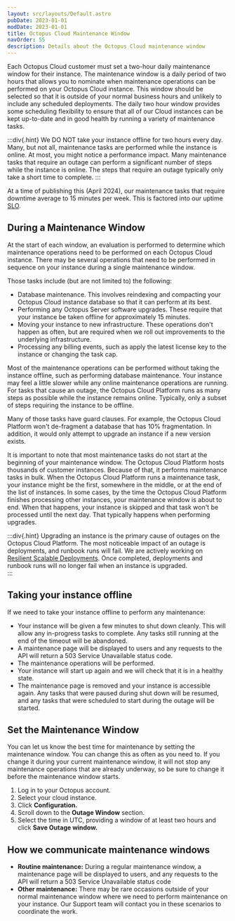 ```yaml
---
layout: src/layouts/Default.astro
pubDate: 2023-01-01
modDate: 2023-01-01
title: Octopus Cloud Maintenance Window
navOrder: 55
description: Details about the Octopus Cloud maintenance window
---
```


Each Octopus Cloud customer must set a two-hour daily maintenance window for their instance. The maintenance window is a daily period of two hours that allows you to nominate when maintenance operations can be performed on your Octopus Cloud instance. This window should be selected so that it is outside of your normal business hours and unlikely to include any scheduled deployments.  The daily two hour window provides some scheduling flexibility to ensure that all of our Cloud instances can be kept up-to-date and in good health by running a variety of maintenance tasks. 

:::div{.hint}
We DO NOT take your instance offline for two hours every day. Many, but not all, maintenance tasks are performed while the instance is online. At most, you might notice a performance impact.  Many maintenance tasks that require an outage can perform a significant number of steps while the instance is online.  The steps that require an outage typically only take a short time to complete.
:::

At a time of publishing this (April 2024), our maintenance tasks that require downtime average to 15 minutes per week. This is factored into our uptime [SLO](/docs/octopus-cloud/uptime-slo).

## During a Maintenance Window

At the start of each window, an evaluation is performed to determine which maintenance operations need to be performed on each Octopus Cloud instance. There may be several operations that need to be performed in sequence on your instance during a single maintenance window.

Those tasks include (but are not limited to) the following:
- Database maintenance. This involves reindexing and compacting your Octopus Cloud instance database so that it can perform at its best. 
- Performing any Octopus Server software upgrades. These require that your instance be taken offline for approximately 15 minutes.
- Moving your instance to new infrastructure. These operations don't happen as often, but are required when we roll out improvements to the underlying infrastructure. 
- Processing any billing events, such as apply the latest license key to the instance or changing the task cap.

Most of the maintenance operations can be performed without taking the instance offline, such as performing database maintenance. Your instance may feel a little slower while any online maintenance operations are running.  For tasks that cause an outage, the Octopus Cloud Platform runs as many steps as possible while the instance remains online.  Typically, only a subset of steps requiring the instance to be offline.

Many of those tasks have guard clauses. For example, the Octopus Cloud Platform won't de-fragment a database that has 10% fragmentation. In addition, it would only attempt to upgrade an instance if a new version exists. 

It is important to note that most maintenance tasks do not start at the beginning of your maintenance window. The Octopus Cloud Platform hosts thousands of customer instances. Because of that, it performs maintenance tasks in bulk. When the Octopus Cloud Platform runs a maintenance task, your instance might be the first, somewhere in the middle, or at the end of the list of instances. In some cases, by the time the Octopus Cloud Platform finishes processing other instances, your maintenance window is about to end. When that happens, your instance is skipped and that task won't be processed until the next day. That typically happens when performing upgrades. 

:::div{.hint}
Upgrading an instance is the primary cause of outages on the Octopus Cloud Platform. The most noticeable impact of an outage is deployments, and runbook runs will fail. We are actively working on [Resilient Scalable Deployments](https://roadmap.octopus.com/c/95-alpha-program-resilient-scalable-deployments-in-octopus-cloud). Once completed, deployments and runbook runs will no longer fail when an instance is upgraded.  
:::

## Taking your instance offline
If we need to take your instance offline to perform any maintenance:
- Your instance will be given a few minutes to shut down cleanly. This will allow any in-progress tasks to complete. Any tasks still running at the end of the timeout will be abandoned.
- A maintenance page will be displayed to users and any requests to the API will return a 503 Service Unavailable status code.
- The maintenance operations will be performed.
- Your instance will start up again and we will check that it is in a healthy state.
- The maintenance page is removed and your instance is accessible again. Any tasks that were paused during shut down will be resumed, and any tasks that were scheduled to start during the outage will be started.

## Set the Maintenance Window
You can let us know the best time for maintenance by setting the maintenance window. You can change this as often as you need to. If you change it during your current maintenance window, it will not stop any maintenance operations that are already underway, so be sure to change it before the maintenance window starts.

1. Log in to your Octopus account.
2. Select your cloud instance.
3. Click **Configuration.**
4. Scroll down to the **Outage Window** section.
5. Select the time in UTC, providing a window of at least two hours and click **Save Outage window.**

## How we communicate maintenance windows
- **Routine maintenance:** During a regular maintenance window, a maintenance page will be displayed to users, and any requests to the API will return a 503 Service Unavailable status code
- **Other maintenance:** There may be rare occasions outside of your normal maintenance window where we need to perform maintenance on your instance. Our Support team will contact you in these scenarios to coordinate the work.
